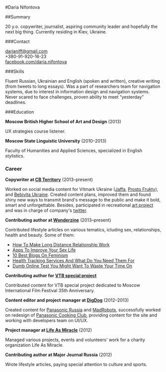 #Daria Nifontova

##Summary

20 y.o. copywriter, journalist, aspiring community leader and hopefully the next big thing. Currently residing in Kiev, Ukraine.

###Contact

[darianiff@gmail.com](mailto:darianiff@gmail.com)  
+380-91-920-16-23  
[facebook.com/daria.nifontova](http://www.facebook.com/daria.nifontova)  

###Skills

Fluent Russian, Ukrainian and English (spoken and written), creative writing (from tweets to long essays). Was a part of researchers team for navigation systems, due to interest in information design and navigation systems. Never scared to face challenges, proven ability to meet “yesterday” deadlines.

###Education

**Moscow British Higher School of Art and Design** (2013)

UX strategies course listener.

**Moscow State Linguistic University** (2010–2013)

Faculty of Humanities and Applied Sciences, specialized in English stylistics.

### Career

**Copywriter at [CB Territory](http://territory.com.ua/)** (2013–present)

Worked on social media content for Vitmark Ukraine ([Jaffa](https://www.facebook.com/JAFFA.ua), [Prosto Frukty](https://www.facebook.com/ProstoFrukty?fref=ts)), and [Bebivita Ukraine](https://www.facebook.com/BebivitaUkraine). Created content plans, improved them and found shiny new ways to transmit brand's message to the public and make it bold, smart and unforgettable. Besides, participated in recreational [art project](http://coub.com/view/4yd1) and was in charge of company's [twitter](https://twitter.com/CBTERRITORY).

**Contributing author at [Wonderzine](http://www.wonderzine.com)** (2013–present)

Contributed lifestyle articles on various tematics, icluding sex, relationships, health and beauty. Some of them:

* [How To Make Long Distance Relationship Work](http://www.wonderzine.com/wonderzine/life/life/193807-how-to-make-long-distance-relationship-work)
* [Apps To Improve Your Sex Life](http://www.wonderzine.com/wonderzine/life/life/193679-sex-apps)
* [10 Best Blogs On Feminism](http://http://www.wonderzine.com/wonderzine/life/life/193723-feminism)
* [Health Tracking Services And What Do You Need Them For](http://http://www.wonderzine.com/wonderzine/beauty/health/197479-back-on-track)
* [Dumb Online Test You Might Want To Waste Your Time On](http://http://www.wonderzine.com/wonderzine/life/life/197751-7-online-test-you-can-do-right-now)

**Contributing author for [VTB special project](http://vtbrussia.ru/culture/spec/mmkf/2013/history/pages/#276049)**

Contributed content for VTB special project dedicated to Moscow International Film Festival 35th Anniversary.

**Content editor and project manager at [DigDog](http://digdog.ru/en/)** (2012–2013)

Created content for [Panasonic Russia](http://www.panasonic.com/ru/) and [MadRobots](http://madrobots.ru/), successfully worked on redesign of [Panasonic Cooking Club](http://cooking.panasonic.ru/), providing content for the site and working with developers team on UI/UX.

**Project manager at [Life As Miracle](http://kakchudo.ru/)** (2012)

Managed various projects, events and volunteers' work for a charity organization Life As Miracle.

**Contributing author at Major Journal Russia** (2012)

Wrote lifestyle articles, paying special attention to culture and sports.
